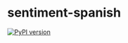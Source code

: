 # sentiment-spanish


[![PyPI version](https://badge.fury.io/py/sentiment_analysis_spanish.svg)](https://badge.fury.io/py/sentiment_analysis_spanish)


